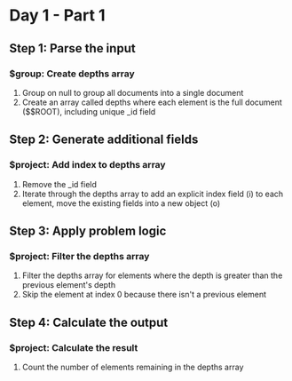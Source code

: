Day 1 - Part 1
==============

Step 1: Parse the input
-----------------------

### $group: Create depths array
1. Group on null to group all documents into a single document
2. Create an array called depths where each element is the full document ($$ROOT), including unique _id field

Step 2: Generate additional fields
-----------------------------------

### $project: Add index to depths array
1. Remove the _id field
2. Iterate through the depths array to add an explicit index field (i) to each element, move the existing fields into a new object (o)

Step 3: Apply problem logic
---------------------------

### $project: Filter the depths array
1. Filter the depths array for elements where the depth is greater than the previous element's depth
2. Skip the element at index 0 because there isn't a previous element

Step 4: Calculate the output
----------------------------

### $project: Calculate the result
1. Count the number of elements remaining in the depths array

